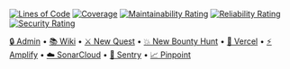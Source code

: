 [![Lines of Code](https://sonarcloud.io/api/project_badges/measure?project=applyfuture%2Fmonorepo&metric=ncloc&token=3d70e9ad498ddc4ff4e7e82124ed96f9c99eb48d)](https://sonarcloud.io/dashboard?id=applyfuture%2Fmonorepo)
[![Coverage](https://sonarcloud.io/api/project_badges/measure?project=applyfuture%2Fmonorepo&metric=coverage&token=3d70e9ad498ddc4ff4e7e82124ed96f9c99eb48d)](https://sonarcloud.io/dashboard?id=applyfuture%2Fmonorepo)
[![Maintainability Rating](https://sonarcloud.io/api/project_badges/measure?project=applyfuture%2Fmonorepo&metric=sqale_rating&token=3d70e9ad498ddc4ff4e7e82124ed96f9c99eb48d)](https://sonarcloud.io/dashboard?id=applyfuture%2Fmonorepo)
[![Reliability Rating](https://sonarcloud.io/api/project_badges/measure?project=applyfuture%2Fmonorepo&metric=reliability_rating&token=3d70e9ad498ddc4ff4e7e82124ed96f9c99eb48d)](https://sonarcloud.io/dashboard?id=applyfuture%2Fmonorepo)
[![Security Rating](https://sonarcloud.io/api/project_badges/measure?project=applyfuture%2Fmonorepo&metric=security_rating&token=3d70e9ad498ddc4ff4e7e82124ed96f9c99eb48d)](https://sonarcloud.io/dashboard?id=applyfuture%2Fmonorepo)

[🔒 Admin](https://admin.applyfuture.com/) • [📚 Wiki](https://github.com/ApplyFutureEd/monorepo/wiki) • [⚔️ New Quest](https://github.com/ApplyFutureEd/monorepo/issues/new?template=new_quest.md) • [💥 New Bounty Hunt](https://github.com/ApplyFutureEd/monorepo/issues/new?template=new_bounty_hunt.md) • [🚀 Vercel](https://vercel.com/applyfuture) • [⚡ Amplify](https://ap-southeast-1.console.aws.amazon.com/amplify/home?region=ap-southeast-1#/d1myhy97cpodfp) • [☁️ SonarCloud](https://sonarcloud.io/dashboard?id=applyfuture%2Fmonorepo) • [🔮 Sentry](https://sentry.io/organizations/applyfuture/issues/?project=5517348) • [📈 Pinpoint](https://us-west-2.console.aws.amazon.com/pinpoint/home?region=us-west-2#/apps/1b1231e1f78d402cbc2c5b7de6fc577c)




